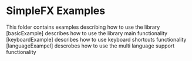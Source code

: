 # SimpleFX Examples

This folder contains examples describing how to use the library
[basicExample] describes how to use the library main functionality
[keyboardExample] describes how to use keyboard shortcuts functionality
[languageExampel] descrobes how to use the multi language support functionality

